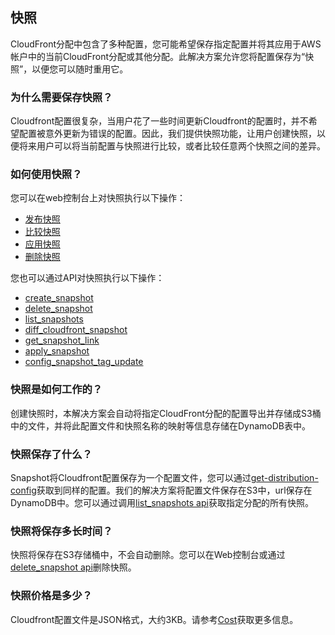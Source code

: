 ## 快照

CloudFront分配中包含了多种配置，您可能希望保存指定配置并将其应用于AWS帐户中的当前CloudFront分配或其他分配。此解决方案允许您将配置保存为“快照”，以便您可以随时重用它。

### 为什么需要保存快照？
Cloudfront配置很复杂，当用户花了一些时间更新Cloudfront的配置时，并不希望配置被意外更新为错误的配置。因此，我们提供快照功能，让用户创建快照，以便将来用户可以将当前配置与快照进行比较，或者比较任意两个快照之间的差异。

### 如何使用快照？

您可以在web控制台上对快照执行以下操作：

- [发布快照](./publish-snapshot.md)
- [比较快照](./compare-snapshot.md)
- [应用快照](./apply-snapshot.md)
- [删除快照](./delete-snapshot.md)


您也可以通过API对快照执行以下操作：

- [create_snapshot](../../api-reference-guide/snapshot/create_snapshot.md)
- [delete_snapshot](../../api-reference-guide/snapshot/delete_snapshot.md)
- [list_snapshots](../../api-reference-guide/snapshot/list_snapshots.md)
- [diff_cloudfront_snapshot](../../api-reference-guide/snapshot/diff_cloudfront_snapshot.md)
- [get_snapshot_link](../../api-reference-guide/snapshot/get_snapshot_link.md)
- [apply_snapshot](../../api-reference-guide/snapshot/apply-snapshot.md)
- [config_snapshot_tag_update](../../api-reference-guide/snapshot/config_snapshot_tag_update.md)


### 快照是如何工作的？

创建快照时，本解决方案会自动将指定CloudFront分配的配置导出并存储成S3桶中的文件，并将此配置文件和快照名称的映射等信息存储在DynamoDB表中。

### 快照保存了什么？
Snapshot将Cloudfront配置保存为一个配置文件，您可以通过[get-distribution-config](https://docs.aws.amazon.com/cli/latest/reference/cloudfront/get-distribution-config.html)获取到同样的配置。我们的解决方案将配置文件保存在S3中，url保存在DynamoDB中。您可以通过调用[list_snapshots api](api-reference-guide/snapshot/list_snapshots.md)获取指定分配的所有快照。



### 快照将保存多长时间？
快照将保存在S3存储桶中，不会自动删除。您可以在Web控制台或通过[delete_snapshot api](api-reference-guide/snapshot/delete_snapshot.md)删除快照。

### 快照价格是多少？
Cloudfront配置文件是JSON格式，大约3KB。请参考[Cost](cost.md)获取更多信息。


